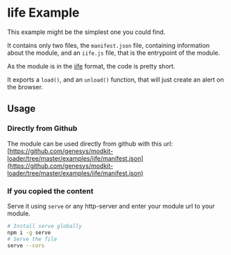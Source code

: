 # Iife Example

This example might be the simplest one you could find.

It contains only two files, the `manifest.json` file, containing information about the module, and an `iife.js` file, that is the entrypoint of the module.

As the module is in the [iife](https://en.wikipedia.org/wiki/Immediately_invoked_function_expression) format, the code is pretty short.

It exports a `load()`, and an `unload()` function, that will just create an alert on the browser.

## Usage

### Directly from Github

<!-- TODO: replace link by github pages when available -->
The module can be used directly from github with this url: [https://github.com/genesys/modkit-loader/tree/master/examples/iife/manifest.json](https://github.com/genesys/modkit-loader/tree/master/examples/iife/manifest.json)

### If you copied the content

Serve it using `serve` or any http-server and enter your module url to your module.

``` bash
# Install serve globally
npm i -g serve
# Serve the file
serve --cors
